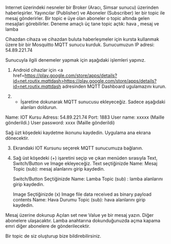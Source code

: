 

Internet üzerindeki nesneler bir Broker (Aracı, Simsar sunucu) üzerinden haberleşirler. 
Yayıncılar (Publisher) ve Aboneler (Subscriber) ler bir topic ile mesaj gönderirler. 
Bir topic e üye olan aboneler o topic altında gelen mesajlari görebilirler.
Deneme amaçlı üç tane topic açtık: hava , mesaj ve lamba

Cihazdan cihaza ve cihazdan buluta haberleşmeler için kursta kullanmak üzere bir bir Mosquitto MQTT sunucu kurduk.
Sunucumuzun IP adresi: 54.89.221.74

Sunucuyla ilgili denemeler yapmak için aşağıdaki işlemleri yapınız.

1. Android cihazlar için <a href=https://play.google.com/store/apps/details?id=net.routix.mqttdash>https://play.google.com/store/apps/details?id=net.routix.mqttdash</a> adresinden MQTT Dashboard ugulamazını kurun.

2. + İşaretine dokunarak MQTT  sunucusu ekleyeceğiz. 
Sadece aşağıdaki alanları doldurun.

Name: IOT Kursu
Adress: 54.89.221.74
Port: 1883
User name: xxxxx  (Maille gönderildi.)
User password: xxxx (Maille gönderildi)

Sağ üzt köşedeki kaydetme ikonunu kaydedin. Uygulama ana ekrana dönecektir.

3. Ekrandaki IOT Kursunu seçerek MQTT sunucumuza bağlanın.

4. Sağ üst köşedeki (+) işaretini seçip ve çıkan menüden sırasıyla Text, Switch/Button ve Image ekleyeceğiz.
    Text seçtiğinizde
    Name: Mesaj 
    Topic (sub): mesaj
    alanlarını girip kaydedin.
    
    Switch/Button Seçtiğinizde
    Name: Lamba
    Topic (sub) : lamba
    alanlarını girip kaydedin.
    
    Image Seçtiğinizde
    (x) Image file data received as binary payload contents
    Name: Hava Durumu
    Topic (sub): hava
    alanlarını girip kaydedin. 
    
Mesaj üzerine dokunup Açılan set new Value ye bir mesaj yazın. Diğer abonelere ulaşacaktır.
Lamba anahtarına dokunduğunuzda açma kapama emri diğer abonelere de gönderilecektir.

Bir topic de siz oluşturup bize bildirebilirsiniz.

